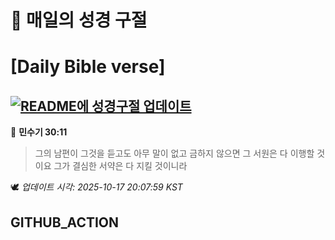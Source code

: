 # 🙏 매일의 성경 구절
# [Daily Bible verse]
## [![README에 성경구절 업데이트](https://github.com/DONGSUKA/first_test/actions/workflows/update-readme-bible.yml/badge.svg)](https://github.com/DONGSUKA/first_test/actions/workflows/update-readme-bible.yml)
<!-- START_BIBLE_VERSE -->
📖 **민수기 30:11**
> 그의 남편이 그것을 듣고도 아무 말이 없고 금하지 않으면 그 서원은 다 이행할 것이요 그가 결심한 서약은 다 지킬 것이니라

🕊️ _업데이트 시각: 2025-10-17 20:07:59 KST_
  <!-- END_BIBLE_VERSE -->
## GITHUB_ACTION
